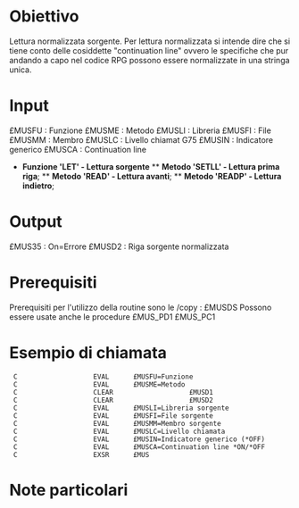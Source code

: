 # Obiettivo
Lettura normalizzata sorgente.
Per lettura normalizzata si intende dire che si tiene conto delle cosiddette "continuation line" ovvero le specifiche che pur andando a capo nel codice RPG possono essere normalizzate in una stringa unica.

# Input
£MUSFU :  Funzione
£MUSME :  Metodo
£MUSLI :  Libreria
£MUSFI :  File
£MUSMM :  Membro
£MUSLC :  Livello chiamat G75
£MUSIN :  Indicatore generico
£MUSCA :  Continuation line

* **Funzione 'LET' - Lettura sorgente**
** __Metodo 'SETLL' - Lettura prima riga__;
** __Metodo 'READ'  - Lettura avanti__;
** __Metodo 'READP' - Lettura indietro__;

# Output
£MUS35 :  On=Errore
£MUSD2 :  Riga sorgente normalizzata

# Prerequisiti
Prerequisiti per l'utilizzo della routine sono le /copy : 
£MUSDS
Possono essere usate anche le procedure
£MUS_PD1
£MUS_PC1

# Esempio di chiamata
     C                   EVAL      £MUSFU=Funzione
     C                   EVAL      £MUSME=Metodo
     C                   CLEAR                   £MUSD1
     C                   CLEAR                   £MUSD2
     C                   EVAL      £MUSLI=Libreria sorgente
     C                   EVAL      £MUSFI=File sorgente
     C                   EVAL      £MUSMM=Membro sorgente
     C                   EVAL      £MUSLC=Livello chiamata
     C                   EVAL      £MUSIN=Indicatore generico (*OFF)
     C                   EVAL      £MUSCA=Continuation line *ON/*OFF
     C                   EXSR      £MUS

# Note particolari

